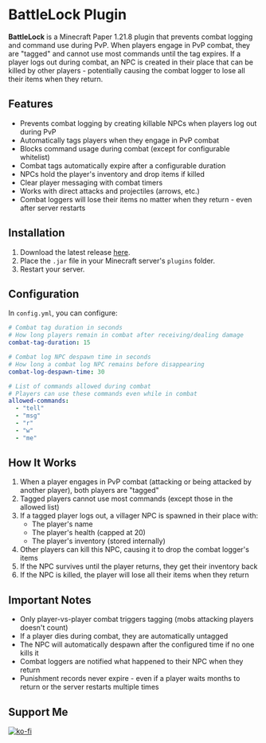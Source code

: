 # BattleLock Plugin
**BattleLock** is a Minecraft Paper 1.21.8 plugin that prevents combat logging and command use during PvP. When players engage in PvP combat, they are "tagged" and cannot use most commands until the tag expires. If a player logs out during combat, an NPC is created in their place that can be killed by other players - potentially causing the combat logger to lose all their items when they return.

## Features
- Prevents combat logging by creating killable NPCs when players log out during PvP
- Automatically tags players when they engage in PvP combat
- Blocks command usage during combat (except for configurable whitelist)
- Combat tags automatically expire after a configurable duration
- NPCs hold the player's inventory and drop items if killed
- Clear player messaging with combat timers
- Works with direct attacks and projectiles (arrows, etc.)
- Combat loggers will lose their items no matter when they return - even after server restarts

## Installation
1. Download the latest release [here](https://github.com/Jelly-Pudding/battlelock/releases/latest).
2. Place the `.jar` file in your Minecraft server's `plugins` folder.
3. Restart your server.

## Configuration
In `config.yml`, you can configure:
```yaml
# Combat tag duration in seconds
# How long players remain in combat after receiving/dealing damage
combat-tag-duration: 15

# Combat log NPC despawn time in seconds
# How long a combat log NPC remains before disappearing
combat-log-despawn-time: 30

# List of commands allowed during combat
# Players can use these commands even while in combat
allowed-commands:
  - "tell"
  - "msg"
  - "r"
  - "w"
  - "me"
```

## How It Works
1. When a player engages in PvP combat (attacking or being attacked by another player), both players are "tagged"
2. Tagged players cannot use most commands (except those in the allowed list)
3. If a tagged player logs out, a villager NPC is spawned in their place with:
   - The player's name
   - The player's health (capped at 20)
   - The player's inventory (stored internally)
4. Other players can kill this NPC, causing it to drop the combat logger's items
5. If the NPC survives until the player returns, they get their inventory back
6. If the NPC is killed, the player will lose all their items when they return

## Important Notes
- Only player-vs-player combat triggers tagging (mobs attacking players doesn't count)
- If a player dies during combat, they are automatically untagged
- The NPC will automatically despawn after the configured time if no one kills it
- Combat loggers are notified what happened to their NPC when they return
- Punishment records never expire - even if a player waits months to return or the server restarts multiple times

## Support Me
[![ko-fi](https://ko-fi.com/img/githubbutton_sm.svg)](https://ko-fi.com/K3K715TC1R)
